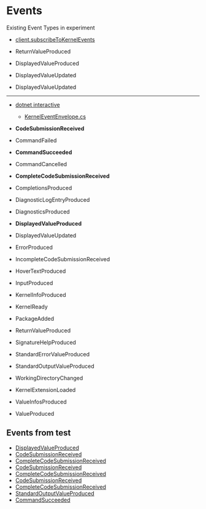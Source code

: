 # Events

Existing Event Types in experiment

- [client.subscribeToKernelEvents](https://github.com/alex-hedley/dotnet-interactive-experiments/blob/f8272854799378c2ed0572430974c034f9522e9d/dotnet-interactive-html/site/index.html#L30)

- ReturnValueProduced
- DisplayedValueProduced
- DisplayedValueUpdated
- DisplayedValueUpdated

---

- [dotnet interactive](https://github.com/dotnet/interactive)

  - [KernelEventEnvelope.cs](https://github.com/dotnet/interactive/blob/main/src/Microsoft.DotNet.Interactive/Connection/KernelEventEnvelope.cs)

- **CodeSubmissionReceived**
- CommandFailed
- **CommandSucceeded**
- CommandCancelled
- **CompleteCodeSubmissionReceived**
- CompletionsProduced
- DiagnosticLogEntryProduced
- DiagnosticsProduced
- **DisplayedValueProduced**
- DisplayedValueUpdated
- ErrorProduced
- IncompleteCodeSubmissionReceived
- HoverTextProduced
- InputProduced
- KernelInfoProduced
- KernelReady
- PackageAdded
- ReturnValueProduced
- SignatureHelpProduced
- StandardErrorValueProduced
- StandardOutputValueProduced
- WorkingDirectoryChanged
- KernelExtensionLoaded
- ValueInfosProduced
- ValueProduced

## Events from test

- [DisplayedValueProduced](event-a.json)
- [CodeSubmissionReceived](event-b.json)
- [CompleteCodeSubmissionReceived](event-c.json)
- [CodeSubmissionReceived](event-d.json)
- [CompleteCodeSubmissionReceived](event-e.json)
- [CodeSubmissionReceived](event-f.json)
- [CompleteCodeSubmissionReceived](event-g.json)
- [StandardOutputValueProduced](event-h.json)
- [CommandSucceeded](event-i.json)
